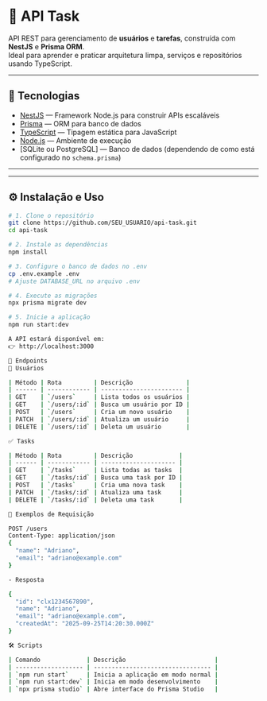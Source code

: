 # 📝 API Task

API REST para gerenciamento de **usuários** e **tarefas**, construída com **NestJS** e **Prisma ORM**.  
Ideal para aprender e praticar arquitetura limpa, serviços e repositórios usando TypeScript.

---

## 🚀 Tecnologias

- [NestJS](https://nestjs.com/) — Framework Node.js para construir APIs escaláveis
- [Prisma](https://www.prisma.io/) — ORM para banco de dados
- [TypeScript](https://www.typescriptlang.org/) — Tipagem estática para JavaScript
- [Node.js](https://nodejs.org/) — Ambiente de execução
- [SQLite ou PostgreSQL] — Banco de dados (dependendo de como está configurado no `schema.prisma`)

---

---

## ⚙️ Instalação e Uso

```bash
# 1. Clone o repositório
git clone https://github.com/SEU_USUARIO/api-task.git
cd api-task

# 2. Instale as dependências
npm install

# 3. Configure o banco de dados no .env
cp .env.example .env
# Ajuste DATABASE_URL no arquivo .env

# 4. Execute as migrações
npx prisma migrate dev

# 5. Inicie a aplicação
npm run start:dev

A API estará disponível em:
👉 http://localhost:3000

📌 Endpoints
👤 Usuários

| Método | Rota         | Descrição               |
| ------ | ------------ | ----------------------- |
| GET    | `/users`     | Lista todos os usuários |
| GET    | `/users/:id` | Busca um usuário por ID |
| POST   | `/users`     | Cria um novo usuário    |
| PATCH  | `/users/:id` | Atualiza um usuário     |
| DELETE | `/users/:id` | Deleta um usuário       |

✅ Tasks

| Método | Rota         | Descrição             |
| ------ | ------------ | --------------------- |
| GET    | `/tasks`     | Lista todas as tasks  |
| GET    | `/tasks/:id` | Busca uma task por ID |
| POST   | `/tasks`     | Cria uma nova task    |
| PATCH  | `/tasks/:id` | Atualiza uma task     |
| DELETE | `/tasks/:id` | Deleta uma task       |

🧪 Exemplos de Requisição

POST /users
Content-Type: application/json
{
  "name": "Adriano",
  "email": "adriano@example.com"
}

- Resposta

{
  "id": "clx1234567890",
  "name": "Adriano",
  "email": "adriano@example.com",
  "createdAt": "2025-09-25T14:20:30.000Z"
}

🛠️ Scripts

| Comando             | Descrição                         |
| ------------------- | --------------------------------- |
| `npm run start`     | Inicia a aplicação em modo normal |
| `npm run start:dev` | Inicia em modo desenvolvimento    |
| `npx prisma studio` | Abre interface do Prisma Studio   |

